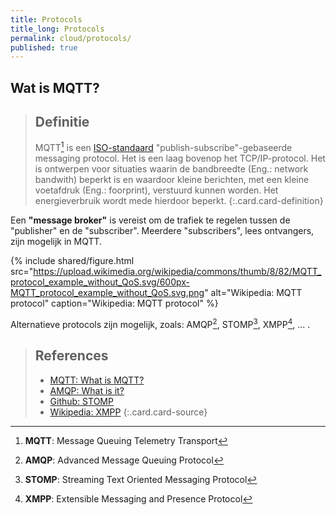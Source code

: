 ```yaml
---
title: Protocols
title_long: Protocols
permalink: cloud/protocols/
published: true
---
```


Wat is MQTT?
------------

> Definitie
> ---
> MQTT[^MQTT] is een [ISO-standaard](https://en.wikipedia.org/wiki/International_Organization_for_Standardization) "publish-subscribe"-gebaseerde messaging protocol. Het is een laag bovenop het TCP/IP-protocol. Het is ontwerpen voor situaties waarin de bandbreedte (Eng.: network bandwith) beperkt is en waardoor kleine berichten, met een kleine voetafdruk (Eng.: foorprint), verstuurd kunnen worden. Het energieverbruik wordt mede hierdoor beperkt.
{:.card.card-definition}

Een **"message broker"** is vereist om de trafiek te regelen tussen de "publisher" en de "subscriber". Meerdere "subscribers", lees ontvangers, zijn mogelijk in MQTT. 

{% include shared/figure.html src="https://upload.wikimedia.org/wikipedia/commons/thumb/8/82/MQTT_protocol_example_without_QoS.svg/600px-MQTT_protocol_example_without_QoS.svg.png" alt="Wikipedia: MQTT protocol" caption="Wikipedia: MQTT protocol" %}

Alternatieve protocols zijn mogelijk, zoals: AMQP[^AMQP], STOMP[^STOMP], XMPP[^XMPP], ... .

[^MQTT]: **MQTT**: Message Queuing Telemetry Transport
[^AMQP]: **AMQP**: Advanced Message Queuing Protocol
[^STOMP]: **STOMP**: Streaming Text Oriented Messaging Protocol
[^XMPP]: **XMPP**: Extensible Messaging and Presence Protocol

> References
> ---
> - [MQTT: What is MQTT?](http://mqtt.org/)
> - [AMQP: What is it?](https://www.amqp.org/)
> - [Github: STOMP](https://stomp.github.io/)
> - [Wikipedia: XMPP](https://en.wikipedia.org/wiki/XMPP)
{:.card.card-source}